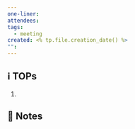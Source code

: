 ```yaml
---
one-liner: 
attendees: 
tags:
  - meeting
created: <% tp.file.creation_date() %>
"":
---
```

## ℹ TOPs
1.

##  📝 Notes
